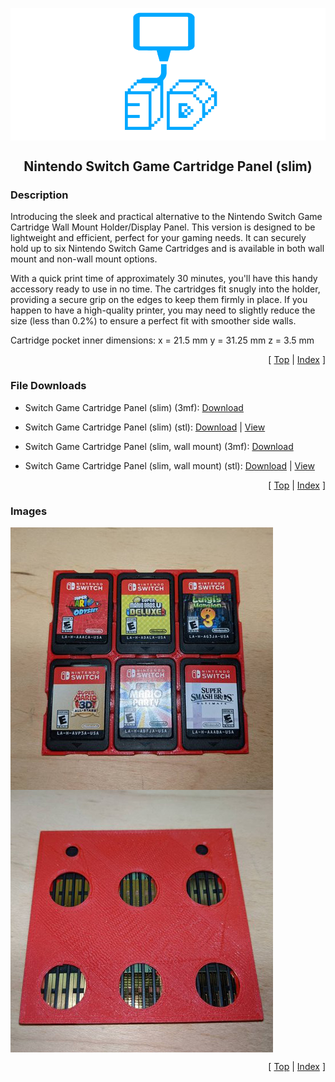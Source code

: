 <a name="top"></a>

<div align="center">
  <img align="center" src="../.github/images/3d.png" />
  <h2 align="center">Nintendo Switch Game Cartridge Panel (slim)</h2>
</div>

### Description

Introducing the sleek and practical alternative to the Nintendo Switch Game Cartridge Wall Mount Holder/Display Panel. This version is designed to be lightweight and efficient, perfect for your gaming needs. It can securely hold up to six Nintendo Switch Game Cartridges and is available in both wall mount and non-wall mount options.

With a quick print time of approximately 30 minutes, you'll have this handy accessory ready to use in no time. The cartridges fit snugly into the holder, providing a secure grip on the edges to keep them firmly in place. If you happen to have a high-quality printer, you may need to slightly reduce the size (less than 0.2%) to ensure a perfect fit with smoother side walls.

Cartridge pocket inner dimensions:
x = 21.5 mm
y = 31.25 mm
z = 3.5 mm

<p align="right">[ <a href="#top">Top</a> | <a href="../README.md">Index</a> ]</p>

### File Downloads

- Switch Game Cartridge Panel (slim) (3mf): [Download][download-3mf]

- Switch Game Cartridge Panel (slim) (stl): [Download][download-stl] | [View][view-stl]

- Switch Game Cartridge Panel (slim, wall mount) (3mf): [Download][download-wall-mount-3mf]

- Switch Game Cartridge Panel (slim, wall mount) (stl): [Download][download-wall-mount-stl] | [View][view-wall-mount-stl]

<p align="right">[ <a href="#top">Top</a> | <a href="../README.md">Index</a> ]</p>

### Images

<img align="center" src="images/preview_01.png" />
<img align="center" src="images/preview_02.png" />

<p align="right">[ <a href="#top">Top</a> | <a href="../README.md">Index</a> ]</p>

<!-- LINKS -->

[download-3mf]: https://github.com/CodyTolene/3D-Printing/raw/main/Switch%20Game%20Cartridge%20Panel%20(slim)/Switch%20Game%20Cartridge%20Panel%20(slim).3mf
[download-stl]: https://github.com/CodyTolene/3D-Printing/raw/main/Switch%20Game%20Cartridge%20Panel%20(slim)/Switch%20Game%20Cartridge%20Panel%20(slim).stl
[download-wall-mount-3mf]: https://github.com/CodyTolene/3D-Printing/raw/main/Switch%20Game%20Cartridge%20Panel%20(slim)/Switch%20Game%20Cartridge%20Panel%20(slim)%20Wall%20Mount.3mf
[download-wall-mount-stl]: https://github.com/CodyTolene/3D-Printing/raw/main/Switch%20Game%20Cartridge%20Panel%20(slim)/Switch%20Game%20Cartridge%20Panel%20(slim)%20Wall%20Mount.stl
[view-stl]: https://github.com/CodyTolene/3D-Printing/blob/main/Switch%20Game%20Cartridge%20Panel%20(slim)/Switch%20Game%20Cartridge%20Panel%20(slim).stl
[view-wall-mount-stl]: https://github.com/CodyTolene/3D-Printing/blob/main/Switch%20Game%20Cartridge%20Panel%20(slim)/Switch%20Game%20Cartridge%20Panel%20(slim)%20Wall%20Mount.stl
